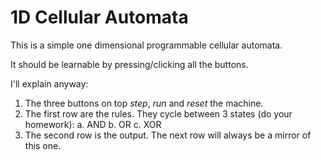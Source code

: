 # 1D Cellular Automata

This is a simple one dimensional programmable cellular automata.

It should be learnable by pressing/clicking all the buttons.

I'll explain anyway:

1. The three buttons on top *step*, *run* and *reset* the machine.
2. The first row are the rules. They cycle between 3 states (do your homework):
  a. AND
  b. OR
  c. XOR
3. The second row is the output. The next row will always be a mirror of this one.
